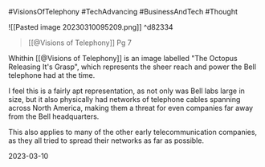 #VisionsOfTelephony #TechAdvancing #BusinessAndTech #Thought 

![[Pasted image 20230310095209.png]] ^d82334
>[[@Visions of Telephony]] Pg 7

Whithin [[@Visions of Telephony]] is an image labelled "The Octopus Releasing It's Grasp", which represents the sheer reach and power the Bell telephone had at the time. 

I feel this is a fairly apt representation, as not only was Bell labs large in size, but it also physically had networks of telephone cables spanning across North America, making them a threat for even companies far away from the Bell headquarters.

This also applies to many of the other early telecommunication companies, as they all tried to spread their networks as far as possible.

2023-03-10